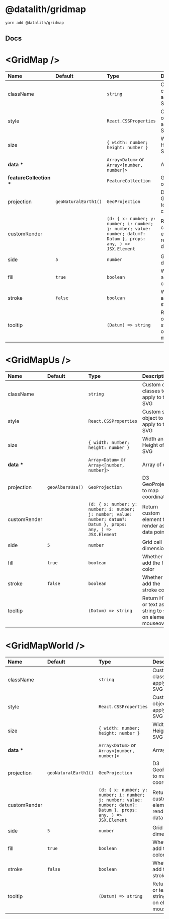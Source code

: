 # @datalith/gridmap

```sh
yarn add @datalith/gridmap
```

## Docs

# \<GridMap \/>

| Name                        | Default              | Type                                                                                                             | Description                                                  |
| :-------------------------- | :------------------- | :--------------------------------------------------------------------------------------------------------------- | :----------------------------------------------------------- |
| className                   |                      | `string`                                                                                                         | Custom css classes to apply to the SVG                        |
| style                       |                      | `React.CSSProperties`                                                                                            | Custom style object to apply to the SVG                      |
| size                        |                      | `{ width: number; height: number }`                                                                              | Width and Height of the SVG                                  |
| <b>data \*</b>              |                      | `Array<Datum>` or `Array<[number, number]>`                                                                      | Array of data                                                |
| <b>featureCollection \*</b> |                      | `FeatureCollection`                                                                                              | GeoJson object                                               |
| projection                  | `geoNaturalEarth1()` | `GeoProjection`                                                                                                  | D3 GeoProjection to map coordinates                          |
| customRender                |                      | `(d: { x: number; y: number; i: number; j: number; value: number; datum?: Datum }, props: any, ) => JSX.Element` | Return custom element to render as data point                |
| side                        | `5`                  | `number`                                                                                                         | Grid cell dimension                                          |
| fill                        | `true`               | `boolean`                                                                                                        | Whether to add the fill color                                |
| stroke                      | `false`              | `boolean`                                                                                                        | Whether to add the stroke color                              |
| tooltip                     |                      | `(Datum) => string`                                                                                              | Return HTML or text as a string to show on element mouseover |

# \<GridMapUs \/>

| Name           | Default          | Type                                                                                                             | Description                                                  |
| :------------- | :--------------- | :--------------------------------------------------------------------------------------------------------------- | :----------------------------------------------------------- |
| className      |                  | `string`                                                                                                         | Custom css classes to apply to the SVG                        |
| style          |                  | `React.CSSProperties`                                                                                            | Custom style object to apply to the SVG                      |
| size           |                  | `{ width: number; height: number }`                                                                              | Width and Height of the SVG                                  |
| <b>data \*</b> |                  | `Array<Datum>` or `Array<[number, number]>`                                                                      | Array of data                                                |
| projection     | `geoAlbersUsa()` | `GeoProjection`                                                                                                  | D3 GeoProjection to map coordinates                          |
| customRender   |                  | `(d: { x: number; y: number; i: number; j: number; value: number; datum?: Datum }, props: any, ) => JSX.Element` | Return custom element to render as data point                |
| side           | `5`              | `number`                                                                                                         | Grid cell dimension                                          |
| fill           | `true`           | `boolean`                                                                                                        | Whether to add the fill color                                |
| stroke         | `false`          | `boolean`                                                                                                        | Whether to add the stroke color                              |
| tooltip        |                  | `(Datum) => string`                                                                                              | Return HTML or text as a string to show on element mouseover |

# \<GridMapWorld \/>

| Name           | Default              | Type                                                                                                             | Description                                                  |
| :------------- | :------------------- | :--------------------------------------------------------------------------------------------------------------- | :----------------------------------------------------------- |
| className      |                      | `string`                                                                                                         | Custom css classes to apply to the SVG                        |
| style          |                      | `React.CSSProperties`                                                                                            | Custom style object to apply to the SVG                      |
| size           |                      | `{ width: number; height: number }`                                                                              | Width and Height of the SVG                                  |
| <b>data \*</b> |                      | `Array<Datum>` or `Array<[number, number]>`                                                                      | Array of data                                                |
| projection     | `geoNaturalEarth1()` | `GeoProjection`                                                                                                  | D3 GeoProjection to map coordinates                          |
| customRender   |                      | `(d: { x: number; y: number; i: number; j: number; value: number; datum?: Datum }, props: any, ) => JSX.Element` | Return custom element to render as data point                |
| side           | `5`                  | `number`                                                                                                         | Grid cell dimension                                          |
| fill           | `true`               | `boolean`                                                                                                        | Whether to add the fill color                                |
| stroke         | `false`              | `boolean`                                                                                                        | Whether to add the stroke color                              |
| tooltip        |                      | `(Datum) => string`                                                                                              | Return HTML or text as a string to show on element mouseover |
